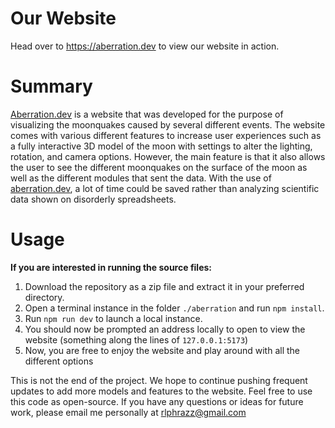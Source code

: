 # Our Website

Head over to https://aberration.dev to view our website in action.

# Summary

[Aberration.dev](https://aberration.dev) is a website that was developed for the purpose of visualizing the moonquakes caused by several different events. The website comes with various different features to increase user experiences such as a fully interactive 3D model of the moon with settings to alter the lighting, rotation, and camera options. However, the main feature is that it also allows the user to see the different moonquakes on the surface of the moon as well as the different modules that sent the data. With the use of [aberration.dev](https://aberration.dev), a lot of time could be saved rather than analyzing scientific data shown on disorderly spreadsheets.

# Usage

**If you are interested in running the source files:**

1. Download the repository as a zip file and extract it in your preferred directory.
2. Open a terminal instance in the folder `./aberration` and run `npm install`.
3. Run `npm run dev` to launch a local instance.
4. You should now be prompted an address locally to open to view the website (something along the lines of `127.0.0.1:5173`)
5. Now, you are free to enjoy the website and play around with all the different options

This is not the end of the project. We hope to continue pushing frequent updates to add more models and features to the website. Feel free to use this code as open-source. If you have any questions or ideas for future work, please email me personally at rlphrazz@gmail.com
